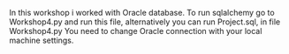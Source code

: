 In this workshop i worked with Oracle database. To run sqlalchemy go to Workshop4.py and run this file, 
alternatively you can run Project.sql, in file Workshop4.py You need to change Oracle connection with your local machine settings.

